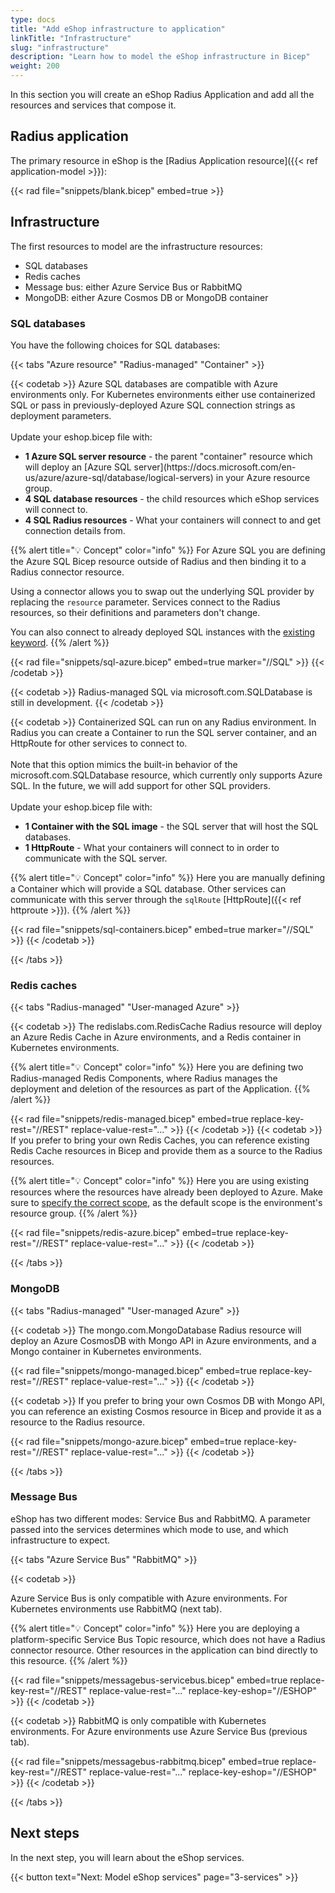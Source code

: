 ```yaml
---
type: docs
title: "Add eShop infrastructure to application"
linkTitle: "Infrastructure"
slug: "infrastructure"
description: "Learn how to model the eShop infrastructure in Bicep"
weight: 200
---
```


In this section you will create an eShop Radius Application and add all the resources and services that compose it. 

## Radius application

The primary resource in eShop is the [Radius Application resource]({{< ref application-model >}}):

{{< rad file="snippets/blank.bicep" embed=true >}}

## Infrastructure

The first resources to model are the infrastructure resources:

- SQL databases
- Redis caches
- Message bus: either Azure Service Bus or RabbitMQ
- MongoDB: either Azure Cosmos DB or MongoDB container

### SQL databases

You have the following choices for SQL databases:

{{< tabs "Azure resource" "Radius-managed" "Container" >}}

{{< codetab >}}
Azure SQL databases are compatible with Azure environments only. For Kubernetes environments either use containerized SQL or pass in previously-deployed Azure SQL connection strings as deployment parameters.
<br /><br />
Update your eshop.bicep file with:
<ul>
<li><b>1 Azure SQL server resource</b> - the parent "container" resource which will deploy an [Azure SQL server](https://docs.microsoft.com/en-us/azure/azure-sql/database/logical-servers) in your Azure resource group.</li>
<li><b>4 SQL database resources</b> - the child resources which eShop services will connect to.</li>
<li><b>4 SQL Radius resources</b> - What your containers will connect to and get connection details from.</li>
</ul>

{{% alert title="💡 Concept" color="info" %}}
For Azure SQL you are defining the Azure SQL Bicep resource outside of Radius and then binding it to a Radius connector resource.

Using a connector allows you to swap out the underlying SQL provider by replacing the `resource` parameter. Services connect to the Radius resources, so their definitions and parameters don't change.

You can also connect to already deployed SQL instances with the [existing keyword](https://docs.microsoft.com/en-us/azure/azure-resource-manager/bicep/resource-declaration?#reference-existing-resources).
{{% /alert %}}

{{< rad file="snippets/sql-azure.bicep" embed=true marker="//SQL" >}}
{{< /codetab >}}

{{< codetab >}}
Radius-managed SQL via microsoft.com.SQLDatabase is still in development.
{{< /codetab >}}

{{< codetab >}}
Containerized SQL can run on any Radius environment. In Radius you can create a Container to run the SQL server container, and an HttpRoute for other services to connect to.
<br /><br>
Note that this option mimics the built-in behavior of the microsoft.com.SQLDatabase resource, which currently only supports Azure SQL. In the future, we will add support for other SQL providers.
<br /><br>
Update your eshop.bicep file with:
<ul>
<li><b>1 Container with the SQL image</b> - the SQL server that will host the SQL databases.</li>
<li><b>1 HttpRoute</b> - What your containers will connect to in order to communicate with the SQL server.</li>
</ul>

{{% alert title="💡 Concept" color="info" %}}
Here you are manually defining a Container which will provide a SQL database. Other services can communicate with this server through the `sqlRoute` [HttpRoute]({{< ref httproute >}}).
{{% /alert %}}

{{< rad file="snippets/sql-containers.bicep" embed=true marker="//SQL" >}}
{{< /codetab >}}

{{< /tabs >}}

### Redis caches

{{< tabs "Radius-managed" "User-managed Azure" >}}

{{< codetab >}}
The redislabs.com.RedisCache Radius resource will deploy an Azure Redis Cache in Azure environments, and a Redis container in Kubernetes environments.

{{% alert title="💡 Concept" color="info" %}}
Here you are defining two Radius-managed Redis Components, where Radius manages the deployment and deletion of the resources as part of the Application.
{{% /alert %}}

{{< rad file="snippets/redis-managed.bicep" embed=true replace-key-rest="//REST" replace-value-rest="..." >}}
{{< /codetab >}}
{{< codetab >}}
If you prefer to bring your own Redis Caches, you can reference existing Redis Cache resources in Bicep and provide them as a source to the Radius resources.

{{% alert title="💡 Concept" color="info" %}}
Here you are using existing resources where the resources have already been deployed to Azure. Make sure to [specify the correct scope](https://docs.microsoft.com/en-us/azure/azure-resource-manager/bicep/deploy-to-resource-group?tabs=azure-cli#scope-to-different-resource-group), as the default scope is the environment's resource group.
{{% /alert %}}

{{< rad file="snippets/redis-azure.bicep" embed=true replace-key-rest="//REST" replace-value-rest="..."  >}}
{{< /codetab >}}

{{< /tabs >}}

### MongoDB

{{< tabs "Radius-managed" "User-managed Azure" >}}

{{< codetab >}}
The mongo.com.MongoDatabase Radius resource will deploy an Azure CosmosDB with Mongo API in Azure environments, and a Mongo container in Kubernetes environments.

{{< rad file="snippets/mongo-managed.bicep" embed=true replace-key-rest="//REST" replace-value-rest="..."  >}}
{{< /codetab >}}

{{< codetab >}}
If you prefer to bring your own Cosmos DB with Mongo API, you can reference an existing Cosmos resource in Bicep and provide it as a resource to the Radius resource.

{{< rad file="snippets/mongo-azure.bicep" embed=true replace-key-rest="//REST" replace-value-rest="..."  >}}
{{< /codetab >}}

{{< /tabs >}}

### Message Bus

eShop has two different modes: Service Bus and RabbitMQ. A parameter passed into the services determines which mode to use, and which infrastructure to expect.

{{< tabs "Azure Service Bus" "RabbitMQ" >}}

{{< codetab >}}

Azure Service Bus is only compatible with Azure environments. For Kubernetes environments use RabbitMQ (next tab).

{{% alert title="💡 Concept" color="info" %}}
Here you are deploying a platform-specific Service Bus Topic resource</a>, which does not have a Radius connector resource. Other resources in the application can bind directly to this resource.
{{% /alert %}}

{{< rad file="snippets/messagebus-servicebus.bicep" embed=true replace-key-rest="//REST" replace-value-rest="..." replace-key-eshop="//ESHOP"  >}}
{{< /codetab >}}

{{< codetab >}}
RabbitMQ is only compatible with Kubernetes environments. For Azure environments use Azure Service Bus (previous tab).

{{< rad file="snippets/messagebus-rabbitmq.bicep" embed=true replace-key-rest="//REST" replace-value-rest="..." replace-key-eshop="//ESHOP"  >}}
{{< /codetab >}}

{{< /tabs >}}

## Next steps

In the next step, you will learn about the eShop services.

{{< button text="Next: Model eShop services" page="3-services" >}}
